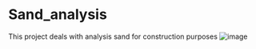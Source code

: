 # Sand_analysis
This project deals with analysis sand for construction purposes
![image](https://github.com/user-attachments/assets/2e89ea3d-f41b-43d2-a02e-da7e342cb6d9)
